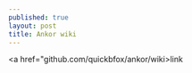 ```yaml
---
published: true
layout: post
title: Ankor wiki
---
```

<a href="github.com/quickbfox/ankor/wiki>link</a>